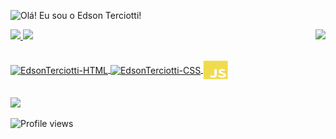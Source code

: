 ![Olá! Eu sou o Edson Terciotti!](https://user-images.githubusercontent.com/72473993/236547286-1db22287-84a1-419f-82aa-99a6e17d1c6c.gif) 

<img align= "right" height="470em"
src="https://raw.githubusercontent.com/gist/EdsonTerciotti/8b868a5f6a1bd3f2dabf0332655f4747/raw/78541d52167b0592a1bc9918e0bf2c43cc77654b/githubcard.svg" />
<div align="center">
  <a href="www.linkedin.com/in/edson-t-silva">
<p align="left">    
  <img width="500em" src="https://github-readme-stats.vercel.app/api?username=EdsonTerciotti&show_icons=true&theme=github_dark&include_all_commits=true&count_private=true"/>
   <img width="500em" src="https://github-readme-stats.vercel.app/api/top-langs/?username=EdsonTerciotti&layout=compact&langs_count=7&theme=github_dark"/>
  </p>

    
</div>
<div style="display: inline_block"><br>
<img align="center"  alt="EdsonTerciotti-HTML" height="30" width="40" src="https://cdn.jsdelivr.net/gh/devicons/devicon/icons/html5/html5-original.svg">
<img align="center"  alt="EdsonTerciotti-CSS" height="30" width="40" src="https://cdn.jsdelivr.net/gh/devicons/devicon/icons/css3/css3-original.svg">
<img align="center"  alt="EdsonTerciotti-CSS" height="30" width="40" src="https://raw.githubusercontent.com/devicons/devicon/master/icons/javascript/javascript-plain.svg"> 
</div>
 
 ##
 
 </div>
 
<a href="https://www.linkedin.com/in/edson-t-silva" target="_blank"><img src="https://img.shields.io/badge/-LinkedIn-%230077B5?style=for-the-badge&logo=linkedin&logoColor=white" target="_blank"></a>


<p align="left"> <img src="https://komarev.com/ghpvc/?username=edsonterciotti&color=blue" alt="Profile views" /> </p>
  
 </div> 
